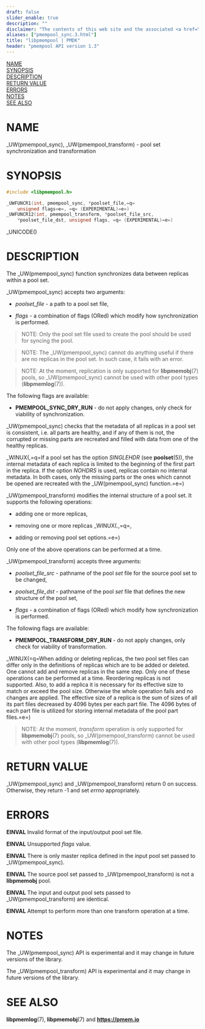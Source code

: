 ```yaml
---
draft: false
slider_enable: true
description: ""
disclaimer: "The contents of this web site and the associated <a href=\"https://github.com/pmem\">GitHub repositories</a> are BSD-licensed open source."
aliases: ["pmempool_sync.3.html"]
title: "libpmempool | PMDK"
header: "pmempool API version 1.3"
---
```


[comment]: <> (SPDX-License-Identifier: BSD-3-Clause)
[comment]: <> (Copyright 2017-2022, Intel Corporation)

[comment]: <> (pmempool_sync.3 -- man page for pmempool sync and transform)

[NAME](#name)<br />
[SYNOPSIS](#synopsis)<br />
[DESCRIPTION](#description)<br />
[RETURN VALUE](#return-value)<br />
[ERRORS](#errors)<br />
[NOTES](#notes)<br />
[SEE ALSO](#see-also)<br />

# NAME #

_UW(pmempool_sync), _UW(pmempool_transform) - pool set synchronization and transformation

# SYNOPSIS #

```c
#include <libpmempool.h>

_UWFUNCR1(int, pmempool_sync, *poolset_file,=q=
	unsigned flags=e=, =q= (EXPERIMENTAL)=e=)
_UWFUNCR12(int, pmempool_transform, *poolset_file_src,
	*poolset_file_dst, unsigned flags, =q= (EXPERIMENTAL)=e=)
```

_UNICODE()

# DESCRIPTION #

The _UW(pmempool_sync) function synchronizes data between replicas within
a pool set.

_UW(pmempool_sync) accepts two arguments:

* *poolset_file* - a path to a pool set file,

* *flags* - a combination of flags (ORed) which modify how synchronization
is performed.

>NOTE: Only the pool set file used to create the pool should be used
for syncing the pool.

>NOTE: The _UW(pmempool_sync) cannot do anything useful if there
are no replicas in the pool set.  In such case, it fails with an error.

>NOTE: At the moment, replication is only supported for **libpmemobj**(7)
pools, so _UW(pmempool_sync) cannot be used with other pool types
(**libpmemlog**(7)).

The following flags are available:

* **PMEMPOOL_SYNC_DRY_RUN** - do not apply changes, only check for viability of
synchronization.

_UW(pmempool_sync) checks that the metadata of all replicas in
a pool set is consistent, i.e. all parts are healthy, and if any of them is
not, the corrupted or missing parts are recreated and filled with data from
one of the healthy replicas.

_WINUX(,=q=If a pool set has the option *SINGLEHDR* (see **poolset**(5)),
the internal metadata of each replica is limited to the beginning of the first
part in the replica. If the option *NOHDRS* is used, replicas contain no
internal metadata. In both cases, only the missing parts or the ones which
cannot be opened are recreated with the _UW(pmempool_sync) function.=e=)

_UW(pmempool_transform) modifies the internal structure of a pool set.
It supports the following operations:

* adding one or more replicas,

* removing one or more replicas _WINUX(.,=q=,

* adding or removing pool set options.=e=)

Only one of the above operations can be performed at a time.

_UW(pmempool_transform) accepts three arguments:

* *poolset_file_src* - pathname of the pool *set* file for the source
pool set to be changed,

* *poolset_file_dst* - pathname of the pool *set* file that defines the new
structure of the pool set,

* *flags* - a combination of flags (ORed) which modify how synchronization
is performed.

The following flags are available:

* **PMEMPOOL_TRANSFORM_DRY_RUN** - do not apply changes, only check for viability of
transformation.

_WINUX(=q=When adding or deleting replicas, the two pool set files can differ only in the
definitions of replicas which are to be added or deleted. One cannot add and
remove replicas in the same step. Only one of these operations can be performed
at a time. Reordering replicas is not supported.
Also, to add a replica it is necessary for its effective size to match or
exceed the pool size. Otherwise the whole operation fails and no changes are
applied. The effective size of a replica is the sum of sizes of all its part
files decreased by 4096 bytes per each part file. The 4096 bytes of each part
file is utilized for storing internal metadata of the pool part files.=e=)

>NOTE: At the moment, *transform* operation is only supported for
**libpmemobj**(7) pools, so _UW(pmempool_transform) cannot be used with other
pool types (**libpmemlog**(7)).

# RETURN VALUE #

_UW(pmempool_sync) and _UW(pmempool_transform) return 0 on success.
Otherwise, they return -1 and set *errno* appropriately.

# ERRORS #

**EINVAL** Invalid format of the input/output pool set file.

**EINVAL** Unsupported *flags* value.

**EINVAL** There is only master replica defined in the input pool set passed
  to _UW(pmempool_sync).

**EINVAL** The source pool set passed to _UW(pmempool_transform) is not a
  **libpmemobj** pool.

**EINVAL** The input and output pool sets passed to _UW(pmempool_transform)
  are identical.

**EINVAL** Attempt to perform more than one transform operation at a time.

# NOTES #

The _UW(pmempool_sync) API is experimental and it may change in future
versions of the library.

The _UW(pmempool_transform) API is experimental and it may change in future
versions of the library.

# SEE ALSO #

**libpmemlog**(7), **libpmemobj**(7) and **<https://pmem.io>**
